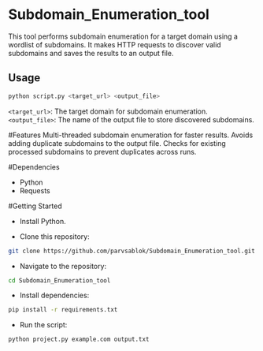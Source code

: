 # Subdomain_Enumeration_tool

This tool performs subdomain enumeration for a target domain using a wordlist of subdomains. It makes HTTP requests to discover valid subdomains and saves the results to an output file.

## Usage

```bash
python script.py <target_url> <output_file>
```
`<target_url>`: The target domain for subdomain enumeration.
`<output_file>`: The name of the output file to store discovered subdomains.

#Features
Multi-threaded subdomain enumeration for faster results.
Avoids adding duplicate subdomains to the output file.
Checks for existing processed subdomains to prevent duplicates across runs.

#Dependencies
- Python
- Requests

#Getting Started
- Install Python.

- Clone this repository:
```bash
git clone https://github.com/parvsablok/Subdomain_Enumeration_tool.git

```
- Navigate to the repository:
```bash
cd Subdomain_Enumeration_tool

```
- Install dependencies:
```bash
pip install -r requirements.txt
```
- Run the script:
```bash
python project.py example.com output.txt
```


